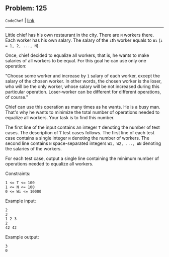 Problem: 125
---

`CodeChef` | [link](https://www.codechef.com/problems/SALARY)

---

Little chief has his own restaurant in the city. There are `N`
workers there. Each worker has his own salary. The salary of the
`i`th worker equals to `Wi` (`i = 1, 2, ..., N`).

Once, chief decided to equalize all workers, that is, he wants
to make salaries of all workers to be equal. For this goal he
can use only one operation:

"Choose some worker and increase by `1` salary of each worker,
except the salary of the chosen worker. In other words, the chosen
worker is the loser, who will be the only worker, whose salary will
be not increased during this particular operation. Loser-worker
can be different for different operations, of course."

Chief can use this operation as many times as he wants. He is a
busy man. That's why he wants to minimize the total number of
operations needed to equalize all workers. Your task is to find
this number.

The first line of the input contains an integer `T` denoting the
number of test cases. The description of `T` test cases follows.
The first line of each test case contains a single integer `N`
denoting the number of workers. The second line contains `N`
space-separated integers `W1, W2, ..., WN` denoting the salaries of
the workers.

For each test case, output a single line containing the minimum
number of operations needed to equalize all workers.

Constraints:
```
1 <= T <= 100
1 <= N <= 100
0 <= Wi <= 10000
```

Example input:
```
2
3
1 2 3
2
42 42
```

Example output:
```
3
0
```
